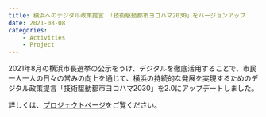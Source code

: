 ```yaml
---
title: 横浜へのデジタル政策提言 「技術駆動都市ヨコハマ2030」をバージョンアップ
date: 2021-08-08
categories:
    - Activities
    - Project
---
```


2021年8月の横浜市長選挙の公示をうけ、デジタルを徹底活用することで、市民一人一人の日々の営みの向上を通じて、横浜の持続的な発展を実現するためのデジタル政策提言「技術駆動都市ヨコハマ2030」を2.0にアップデートしました。

詳しくは、[プロジェクトページ](/projects/ICTproposal/)をご覧ください。
